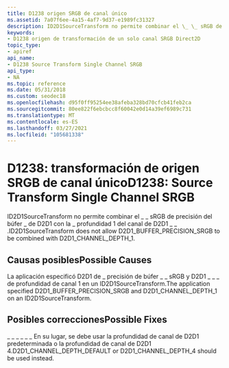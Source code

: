 ```yaml
---
title: D1238 origen SRGB de canal único
ms.assetid: 7a07f6ee-4a15-4af7-9d37-e1989fc31327
description: ID2D1SourceTransform no permite combinar el \_ \_ sRGB de precisión del búfer \_ de D2D1 con la \_ profundidad 1 del canal de D2D1 \_ \_ .
keywords:
- D1238 origen de transformación de un solo canal SRGB Direct2D
topic_type:
- apiref
api_name:
- D1238 Source Transform Single Channel SRGB
api_type:
- NA
ms.topic: reference
ms.date: 05/31/2018
ms.custom: seodec18
ms.openlocfilehash: d95f0ff95254ee38afeba328bd70cfcb41feb2ca
ms.sourcegitcommit: 80ee822f6ebcbcc8f60042e0d14a39ef6989c731
ms.translationtype: MT
ms.contentlocale: es-ES
ms.lasthandoff: 03/27/2021
ms.locfileid: "105681338"
---
```

# <a name="d1238-source-transform-single-channel-srgb"></a><span data-ttu-id="290ff-104">D1238: transformación de origen SRGB de canal único</span><span class="sxs-lookup"><span data-stu-id="290ff-104">D1238: Source Transform Single Channel SRGB</span></span>

<span data-ttu-id="290ff-105">ID2D1SourceTransform no permite combinar el \_ \_ sRGB de precisión del búfer \_ de D2D1 con la \_ profundidad 1 del canal de D2D1 \_ \_ .</span><span class="sxs-lookup"><span data-stu-id="290ff-105">ID2D1SourceTransform does not allow D2D1\_BUFFER\_PRECISION\_SRGB to be combined with D2D1\_CHANNEL\_DEPTH\_1.</span></span>






 

## <a name="possible-causes"></a><span data-ttu-id="290ff-106">Causas posibles</span><span class="sxs-lookup"><span data-stu-id="290ff-106">Possible Causes</span></span>

<span data-ttu-id="290ff-107">La aplicación especificó D2D1 de \_ precisión de búfer \_ \_ sRGB y D2D1 \_ \_ \_ de profundidad de canal 1 en un ID2D1SourceTransform.</span><span class="sxs-lookup"><span data-stu-id="290ff-107">The application specified D2D1\_BUFFER\_PRECISION\_SRGB and D2D1\_CHANNEL\_DEPTH\_1 on an ID2D1SourceTransform.</span></span>

## <a name="possible-fixes"></a><span data-ttu-id="290ff-108">Posibles correcciones</span><span class="sxs-lookup"><span data-stu-id="290ff-108">Possible Fixes</span></span>

<span data-ttu-id="290ff-109">\_ \_ \_ \_ \_ \_ En su lugar, se debe usar la profundidad de canal de D2D1 predeterminada o la profundidad de canal de D2D1 4.</span><span class="sxs-lookup"><span data-stu-id="290ff-109">D2D1\_CHANNEL\_DEPTH\_DEFAULT or D2D1\_CHANNEL\_DEPTH\_4 should be used instead.</span></span>

 

 




